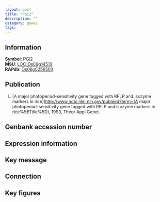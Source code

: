```yaml
---
layout: post
title: "PGI2"
description: ""
category: genes
tags: 
---
```


## Information
__Symbol__: PGI2  
__MSU__: [LOC_Os06g14510](http://rice.plantbiology.msu.edu/cgi-bin/ORF_infopage.cgi?orf=LOC_Os06g14510)  
__RAPdb__: [Os06g0256500](http://rapdb.dna.affrc.go.jp/viewer/gbrowse_details/irgsp1?name=Os06g0256500)  

## Publication
1. [A major photoperiod-sensitivity gene tagged with RFLP and isozyme markers in rice](http://www.ncbi.nlm.nih.gov/pubmed?term=(A major photoperiod-sensitivity gene tagged with RFLP and isozyme markers in rice%5BTitle%5D), 1993, Theor Appl Genet.

## Genbank accession number

## Expression information

## Key message

## Connection

## Key figures


